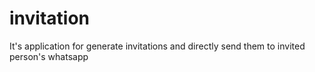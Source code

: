 # invitation
It's application for generate invitations and directly send them to invited person's whatsapp

